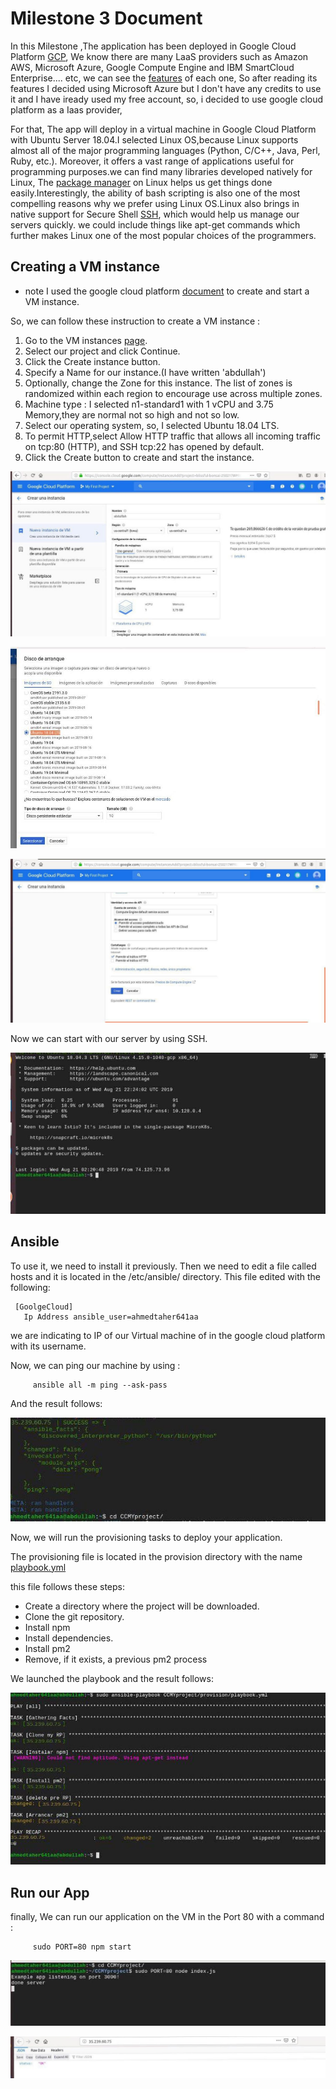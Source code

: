 

# Milestone 3 Document

   In this Milestone ,The application has been deployed in Google Cloud Platform [GCP](https://cloud.google.com/gcp/), We know there are many LaaS providers such as  Amazon AWS, Microsoft Azure, Google Compute Engine and IBM SmartCloud Enterprise.... etc, we can see the [features]() of each one, So after reading its features I decided using Microsoft Azure but I don't have any credits to use it and I have iready used my free account, so, i decided to use google cloud platform as a Iaas provider,
   
   
   For that, The app will deploy in a virtual machine in Google Cloud Platform with Ubuntu Server 18.04.I selected Linux OS,because Linux supports almost all of the major programming languages (Python, C/C++, Java, Perl, Ruby, etc.). Moreover, it offers a vast range of applications useful for programming purposes.we can find many libraries developed natively for Linux, The [package manager](https://en.wikipedia.org/wiki/Package_manager) on Linux helps us get things done easily.Interestingly, the ability of bash scripting is also one of the most compelling reasons why we prefer using Linux OS.Linux also brings in native support for Secure Shell [SSH](https://en.wikipedia.org/wiki/Secure_Shell), which would help us manage our servers quickly. we could include things like apt-get commands which further makes Linux one of the most popular choices of the programmers.




   

   ## Creating a VM instance 
       
 * note I used the google cloud platform [document](https://cloud.google.com/compute/docs/instances/create-start-instance) to create and start a VM instance.

 So, we can follow these instruction to create a VM instance :

 1. Go to the VM instances [page](https://console.cloud.google.com/compute/instances?_ga=2.239529539.-1964402234.1558025525).
 2. Select our project and click Continue.
 3. Click the Create instance button.
 4. Specify a Name for our instance.(I have written 'abdullah')
 5. Optionally, change the Zone for this instance. The list of zones is randomized within each region to encourage use across multiple zones.
 6. Machine type :  I selected n1-standard1 with 1 vCPU and 3.75 Memory,they are normal not so high and not so low.
 7. Select our operating system, so, I selected Ubuntu 18.04 LTS.
 8. To permit HTTP,select Allow HTTP traffic that allows all incoming traffic on tcp:80 (HTTP), and SSH tcp:22 has opened by default.
 9. Click the Create button to create and start the instance.


![Computación nube](https://github.com/AbdullahTaher93/CCMYproject/blob/master/docs/image/VM1.jpg)

![Computación nube](https://github.com/AbdullahTaher93/CCMYproject/blob/master/docs/image/VM2.jpg)


![Computación nube](https://github.com/AbdullahTaher93/CCMYproject/blob/master/docs/image/VM3.jpg)


Now we can start with our server by using SSH.

![Computación nube](https://github.com/AbdullahTaher93/CCMYproject/blob/master/docs/image/VM4.jpg)



    


 ## Ansible

   To use it, we need to install it previously. Then we need to edit a file called hosts and it is located in the /etc/ansible/ directory. This file edited with the following:

     [GoolgeCloud]
       Ip Address ansible_user=ahmedtaher641aa

we are indicating to IP of  our Virtual machine of  in the google cloud platform with its username. 

Now, we can ping our machine by using : 
   
         ansible all -m ping --ask-pass 


And the result follows:

![Computación nube](https://github.com/AbdullahTaher93/CCMYproject/blob/master/docs/image/ansible1.jpg)


Now, we will run the provisioning tasks to deploy your application.

The provisioning file is located in the provision directory with the name [playbook.yml](https://github.com/AbdullahTaher93/CCMYproject/blob/master/provision/playbook.yml)



this file follows these steps:

* Create a directory where the project will be downloaded.
* Clone the git repository.
* Install npm 
* Install dependencies.
* Install pm2
* Remove, if it exists, a previous pm2 process


We launched the playbook and the result follows:
        
![Computación nube](https://github.com/AbdullahTaher93/CCMYproject/blob/master/docs/image/ansible22.jpg)









   ## Run our App
  
 finally, We can run our application on the VM in the Port 80 with a command :
        
         sudo PORT=80 npm start

![Computación nube](https://github.com/AbdullahTaher93/CCMYproject/blob/master/docs/image/runserver.jpg)




![Computación nube](https://github.com/AbdullahTaher93/CCMYproject/blob/master/docs/image/server.jpg)







      






    











    
 







